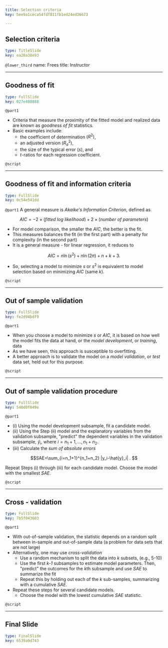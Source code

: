 ```yaml
---
title: Selection criteria
key: 5ee9a1ceca54fdf811fb1ed24ed36673

---
```

## Selection criteria

```yaml
type: TitleSlide
key: ea28a38e93
```





`@lower_third`
name: Frees
title: Instructor




---
## Goodness of fit

```yaml
type: FullSlide
key: 027e480888
```

`@part1`
- Criteria that measure the proximity of the fitted model and realized data are known as
*goodness of fit* statistics.
- Basic examples include:
    - the coefficient of determination $(R^{2})$, 
    - an adjusted version $(R_{a}^{2})$, 
    - the size of the typical error $(s)$, and 
    - $t$-ratios for each regression coefficient.





`@script`




---
## Goodness of fit and information criteria

```yaml
type: FullSlide
key: 0c54e541dd
```

`@part1`
A general measure is *Akaike's Information Criterion*, defined as

$$
AIC = -2 \times (fitted~log~likelihood) + 2 \times
(number~of~parameters)
$$

- For model comparison, the smaller the $AIC,$ the better is the fit.
- This measures balances the fit (in the first part) with a penalty for complexity (in the second part)
- It is a general measure - for linear regression, it reduces to

$$
AIC = n \ln (s^2) + n \ln (2 \pi) +n +k + 3 .
$$

- So, selecting a model to minimize $s$ or $s^2$ is equivalent to model selection based on minimizing $AIC$ (same *k*).





`@script`




---
## Out of sample validation

```yaml
type: FullSlide
key: fe2d94bdf9
```

`@part1`
- When you choose a model to minimize $s$ or $AIC$, it is based on how well the model fits the data at hand, or the *model development*, or *training*, data
- As we have seen, this approach is susceptible to overfitting.
- A better approach is to validate the model on a *model validation*, or *test* data set, held out for this purpose.





`@script`




---
## Out of sample validation procedure

```yaml
type: FullSlide
key: 540d0f849e
```

`@part1`
- (i) Using the model development subsample, fit a candidate model.
- (ii) Using the  Step (ii) model and the explanatory variables from the validation subsample, "predict" the dependent variables in the validation subsample, $\hat{y}_i$, where $i=n_1 + 1,...,n_1 + n_2$.
- (iii) Calculate the *sum of absolute errors*

$$SAE=\sum_{i=n_1+1}^{n_1+n_2} |y_i-\hat{y}_i| . $$

Repeat Steps (i) through (iii) for each candidate model. Choose the
model with the smallest *SAE*.





`@script`




---
## Cross - validation

```yaml
type: FullSlide
key: 7b5f043603
```

`@part1`
- With out-of-sample validation, the statistic depends on a random split between in-sample and out-of-sample data (a problem for data sets that are not large)
- Alternatively, one may use *cross-validation*
    - Use a random mechanism to split the data into *k* subsets, (e.g., 5-10) 
    - Use the first *k-1* subsamples to estimate model parameters. Then, "predict" the outcomes for the *k*th subsample and use  *SAE* to summarize the fit
    - Repeat this by holding out each of the *k* sub-samples, summarizing with a cumulative *SAE*.
-  Repeat these steps for several candidate models. 
    - Choose the model with the lowest cumulative *SAE* statistic.






`@script`




---
## Final Slide

```yaml
type: FinalSlide
key: 6539a9d743
```








